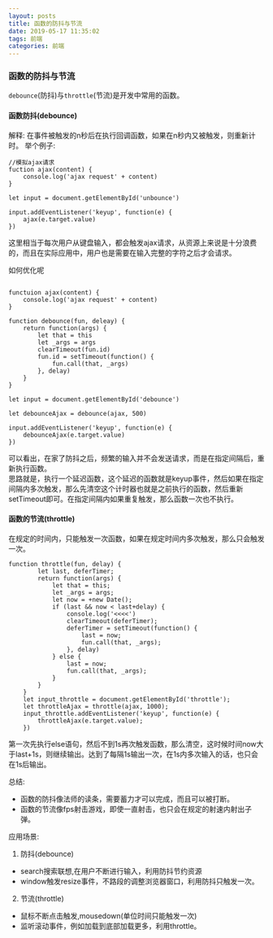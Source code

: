 ```yaml
---
layout: posts
title: 函数的防抖与节流
date: 2019-05-17 11:35:02
tags: 前端
categories: 前端
---
```


### 函数的防抖与节流

`debounce`(防抖)与`throttle`(节流)是开发中常用的函数。


#### 函数防抖(debounce)

解释: 在事件被触发的n秒后在执行回调函数，如果在n秒内又被触发，则重新计时。
举个例子:
```
//模拟ajax请求
fuction ajax(content) {
    console.log('ajax request' + content)
}

let input = document.getElementById('unbounce')

input.addEventListener('keyup', function(e) {
    ajax(e.target.value)
})

```
这里相当于每次用户从键盘输入，都会触发ajax请求，从资源上来说是十分浪费的，而且在实际应用中，用户也是需要在输入完整的字符之后才会请求。

如何优化呢
```

functuion ajax(content) {
    console.log('ajax request' + content)
}

function debounce(fun, deleay) {
    return function(args) {
        let that = this
        let _args = args
        clearTimeout(fun.id)
        fun.id = setTimeout(function() {
            fun.call(that, _args)
        }, delay)
    }
}

let input = document.getElementById('debounce')

let debounceAjax = debounce(ajax, 500)

input.addEventListener('keyup', function(e) {
    debounceAjax(e.target.value)
})
```
可以看出，在家了防抖之后，频繁的输入并不会发送请求，而是在指定间隔后，重新执行函数。    
思路就是，执行一个延迟函数，这个延迟的函数就是keyup事件，然后如果在指定间隔内多次触发，那么先清空这个计时器也就是之前执行的函数，然后重新setTimeout即可。在指定间隔内如果重复触发，那么函数一次也不执行。

#### 函数的节流(throttle)
在规定的时间内，只能触发一次函数，如果在规定时间内多次触发，那么只会触发一次。
```
function throttle(fun, delay) {
		let last, deferTimer;
		return function(args) {
			let that = this;
			let _args = args;
			let now = +new Date();
			if (last && now < last+delay) {
				console.log('<<<<')
				clearTimeout(deferTimer);
				deferTimer = setTimeout(function() {
					last = now;
					fun.call(that, _args);
				}, delay)
			} else {
				last = now;
				fun.call(that, _args);
			}
		}
	}
	let input_throttle = document.getElementById('throttle');
	let throttleAjax = throttle(ajax, 1000);
	input_throttle.addEventListener('keyup', function(e) {
		throttleAjax(e.target.value);
	})
```
第一次先执行else语句，然后不到1s再次触发函数，那么清空，这时候时间now大于last+1s，则继续输出。达到了每隔1s输出一次，在1s内多次输入的话，也只会在1s后输出。

总结:
 - 函数的防抖像法师的读条，需要蓄力才可以完成，而且可以被打断。
 - 函数的节流像fps射击游戏，即使一直射击，也只会在规定的射速内射出子弹。

应用场景:
 1. 防抖(debounce)
  - search搜索联想,在用户不断进行输入，利用防抖节约资源
  - window触发resize事件，不路段的调整浏览器窗口，利用防抖只触发一次。
 2. 节流(throttle)
  - 鼠标不断点击触发,mousedown(单位时间只能触发一次)
  - 监听滚动事件，例如加载到底部加载更多，利用throttle。
























































































